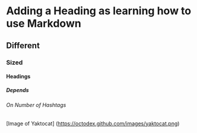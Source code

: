 # Adding a Heading as learning how to use Markdown 

## Different

### Sized

#### Headings 

##### Depends 

###### On Number of Hashtags

[Image of Yaktocat] (https://octodex.github.com/images/yaktocat.png)
